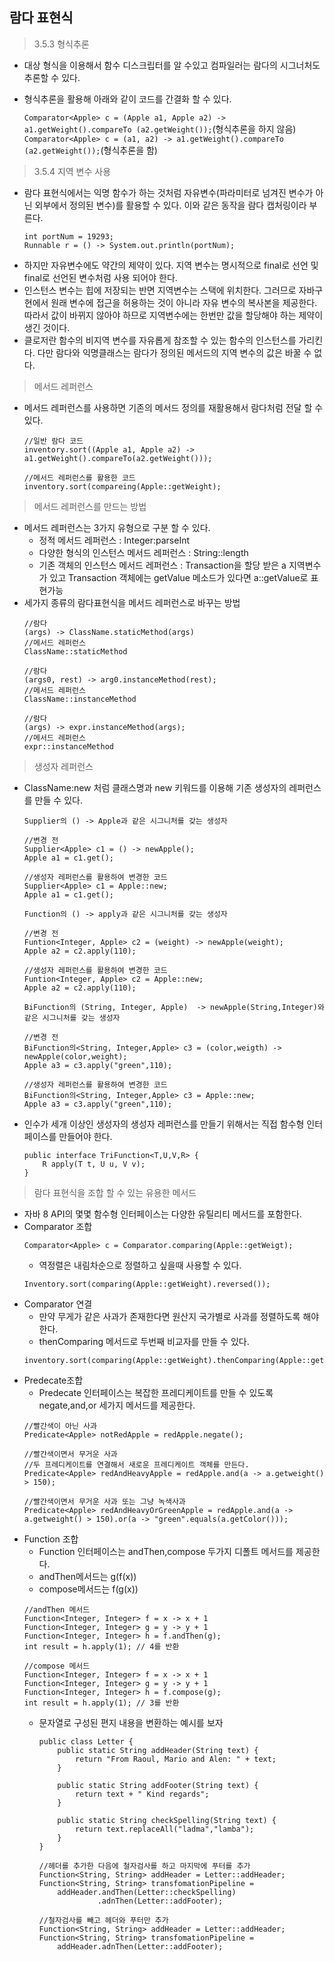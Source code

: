 <h2>람다 표현식</h2>

> 3.5.3 형식추론
- 대상 형식을 이용해서 함수 디스크립터를 알 수있고 컴파일러는 람다의 시그너처도 추론할 수 있다.
- 형식추론을 활용해 아래와 같이 코드를 간결화 할 수 있다.

    `Comparator<Apple> c = (Apple a1, Apple a2) -> a1.getWeight().compareTo (a2.getWeight());`(형식추론을 하지 않음)</br> 
    `Comparator<Apple> c = (a1, a2) -> a1.getWeight().compareTo (a2.getWeight());`(형식추론을 함)

>3.5.4 지역 변수 사용
- 람다 표현식에서는 익명 함수가 하는 것처럼 자유변수(파라미터로 넘겨진 변수가 아닌 외부에서 정의된 변수)를 활용할 수 있다. 이와 같은 동작을 람다 캡처링이라 부른다.
    ```
    int portNum = 19293;
    Runnable r = () -> System.out.println(portNum);
    ```
- 하지만 자유변수에도 약간의 제약이 있다. 지역 변수는 명시적으로 final로 선언 및 final로 선언된 변수처럼 사용 되어야 한다.
- 인스턴스 변수는 힙에 저장되는 반면 지역변수는 스택에 위치한다. 그러므로 자바구현에서 원래 변수에 접근을 허용하는 것이 아니라 자유 변수의 복사본을 제공한다. 따라서 값이 바뀌지 않아야 하므로 지역변수에는 한번만 값을 할당해야 하는 제약이 생긴 것이다.
- 클로저란 함수의 비지역 변수를 자유롭게 참조할 수 있는 함수의 인스턴스를 가리킨다. 다만 람다와 익명클래스는 람다가 정의된 메서드의 지역 변수의 값은 바꿀 수 없다. 

> 메서드 레퍼런스
- 메서드 레퍼런스를 사용하면 기존의 메서드 정의를 재활용해서 람다처럼 전달 할 수 있다.
    ```
    //일반 람다 코드
    inventory.sort((Apple a1, Apple a2) -> a1.getWeight().compareTo(a2.getWeight()));
    ```
    ```
    //메서드 레퍼런스를 활용한 코드
    inventory.sort(compareing(Apple::getWeight);
    ```
>메서드 레퍼런스를 만드는 방법
- 메서드 레퍼런스는 3가지 유형으로 구분 할 수 있다.
    - 정적 메서드 레퍼런스 : Integer:parseInt
    - 다양한 형식의 인스턴스 메서드 레퍼런스 : String::length
    - 기존 객체의 인스턴스 메서드 레퍼런스 : Transaction을 할당 받은 a 지역변수가 있고 Transaction 객체에는 getValue 메소드가 있다면 a::getValue로 표현가능
- 세가지  종류의 람다표현식을 메서드 레퍼런스로 바꾸는 방법
    ```
    //람다
    (args) -> ClassName.staticMethod(args)
    //메서드 레퍼런스
    ClassName::staticMethod
    ```
    ```
    //람다
    (args0, rest) -> arg0.instanceMethod(rest);
    //메서드 레퍼런스
    ClassName::instanceMethod
    ```
    ```
    //람다
    (args) -> expr.instanceMethod(args);
    //메서드 레퍼런스
    expr::instanceMethod
    ```

>생성자 레퍼런스
- ClassName:new 처럼 클래스명과 new 키워드를 이용해 기존 생성자의 레퍼런스를 만들 수 있다.
    ```
    Supplier의 () -> Apple과 같은 시그니처를 갖는 생성자

    //변경 전
    Supplier<Apple> c1 = () -> newApple();
    Apple a1 = c1.get();

    //생성자 레퍼런스를 활용하여 변경한 코드
    Supplier<Apple> c1 = Apple::new;
    Apple a1 = c1.get();
    ```
    ```
    Function의 () -> apply과 같은 시그니처를 갖는 생성자

    //변경 전
    Funtion<Integer, Apple> c2 = (weight) -> newApple(weight);
    Apple a2 = c2.apply(110);

    //생성자 레퍼런스를 활용하여 변경한 코드
    Funtion<Integer, Apple> c2 = Apple::new;
    Apple a2 = c2.apply(110);
    ```
    ```
    BiFunction의 (String, Integer, Apple)  -> newApple(String,Integer)와 같은 시그니처를 갖는 생성자

    //변경 전
    BiFunction의<String, Integer,Apple> c3 = (color,weigth) -> newApple(color,weight);
    Apple a3 = c3.apply("green",110);

    //생성자 레퍼런스를 활용하여 변경한 코드
    BiFunction의<String, Integer,Apple> c3 = Apple::new;
    Apple a3 = c3.apply("green",110);
    ```
- 인수가 세개 이상인 생성자의 생성자 레퍼런스를 만들기 위해서는 직접 함수형 인터페이스를 만들어야 한다.
    ```
    public interface TriFunction<T,U,V,R> {
        R apply(T t, U u, V v);
    } 
    ```
>람다 표현식을 조합 할 수 있는 유용한 메서드
- 자바 8 API의 몇몇 함수형 인터페이스는 다양한 유틸리티 메서드를 포함한다.
- Comparator 조합
    ```
    Comparator<Apple> c = Comparator.comparing(Apple::getWeigt);
    ```
    - 역정렬은 내림차순으로 정렬하고 싶을때 사용할 수 있다.
    ```
    Inventory.sort(comparing(Apple::getWeight).reversed());
    ```
- Comparator 연결
    - 만약 무게가 같은 사과가 존재한다면 원산지 국가별로 사과를 정렬하도록 해야 한다.
    - thenComparing 메서드로 두번째 비교자를 만들 수 있다.
    ```
    inventory.sort(comparing(Apple::getWeight).thenComparing(Apple::getCountry));
    ```
- Predecate조합
    - Predecate 인터페이스는 복잡한 프레디케이트를 만들 수 있도록 negate,and,or 세가지 메서드를 제공한다.
    ```
    //빨간색이 아닌 사과
    Predicate<Apple> notRedApple = redApple.negate();
    ```
    ```
    //빨간색이면서 무거운 사과
    //두 프레디케이트를 연결해서 새로운 프레디케이트 객체를 만든다.
    Predicate<Apple> redAndHeavyApple = redApple.and(a -> a.getweight() > 150);
    ```
    ```
    //빨간색이면서 무거운 사과 또는 그냥 녹색사과
    Predicate<Apple> redAndHeavyOrGreenApple = redApple.and(a -> a.getweight() > 150).or(a -> "green".equals(a.getColor()));
    ```
- Function 조합
    - Function 인터페이스는 andThen,compose 두가지 디폴트 메서드를 제공한다.
    - andThen메서드는 g(f(x))
    - compose메서드는 f(g(x))
    ```
    //andThen 메서드 
    Function<Integer, Integer> f = x -> x + 1
    Function<Integer, Integer> g = y -> y + 1
    Function<Integer, Integer> h = f.andThen(g);
    int result = h.apply(1); // 4를 반환
    ```
    ```
    //compose 메서드 
    Function<Integer, Integer> f = x -> x + 1
    Function<Integer, Integer> g = y -> y + 1
    Function<Integer, Integer> h = f.compose(g);
    int result = h.apply(1); // 3를 반환
    ```
    - 문자열로 구성된 편지 내용을 변환하는 예시를 보자
        ```
        public class Letter {
            public static String addHeader(String text) {
                return "From Raoul, Mario and Alen: " + text;
            }

            public static String addFooter(String text) {
                return text + " Kind regards";
            }

            public static String checkSpelling(String text) {
                return text.replaceAll("ladma","lamba");
            }
        }
        ```
        ```
        //헤더를 추가한 다음에 철자검사를 하고 마지막에 푸터를 추가
        Function<String, String> addHeader = Letter::addHeader;
        Function<String, String> transfomationPipeline = 
            addHeader.andThen(Letter::checkSpelling)
                     .adnThen(Letter::addFooter);
        ```
        ```
        //철자검사를 빼고 헤더와 푸터만 추가
        Function<String, String> addHeader = Letter::addHeader;
        Function<String, String> transfomationPipeline = 
            addHeader.adnThen(Letter::addFooter);
        ```


